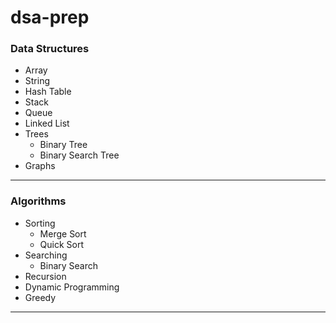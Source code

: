 # dsa-prep

### Data Structures
- Array
- String
- Hash Table
- Stack
- Queue
- Linked List
- Trees
  - Binary Tree
  - Binary Search Tree
- Graphs

---
### Algorithms
- Sorting
  - Merge Sort
  - Quick Sort
- Searching
  - Binary Search  
- Recursion
- Dynamic Programming
- Greedy

---

